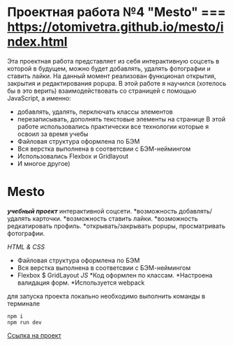 # Проектная работа №4 "Mesto" === https://otomivetra.github.io/mesto/index.html
 Эта проектная работа представляет из себя интерактивную соцсеть в которой в будущем, можно будет добавлять, удалять фотографии и ставить лайки.
 На данный момент реализован функционал открытия, закрытия и редактирования popupа.
 В этой работе я научился (хотелось бы в это верить) взаимодействовать со страницей с помощью JavaScript, а именно:
 * добавлять, удалять, перключать классы элементов
 * перезаписывать, дополнять текстовые элементы на странице
 В этой работе использовались практически все технологии которые я освоил за время учебы
 * Файловая структура оформлена по БЭМ
 * Вся верстка выполнена в соответсвии с БЭМ-неймингом
 * Использовались Flexbox и Gridlayout
 * И многое другое)



# Mesto
 ***учебный проект*** интерактивной соцсети.
 *возможность добавлять/удалять карточки.
 *возможность ставить лайки.
 *возможность редкатировать профиль.
 *открывать/закрывать popupы, просматривать фотографии.


 _HTML & CSS_
 * Файловая структура оформлена по БЭМ
 * Вся верстка выполнена в соответсвии с БЭМ-неймингом
 * Flexbox $ GridLayout
 _JS_
 *Код оформлен по классам.
 *Настроена валидация форм.
 *Используется webpack

 для запуска проекта локально необходимо выполнить команды в терминале

 ```
 npm i
 npm run dev
 ```


[Ссылка на проект](http://mesto1.herokuapp.com/)
